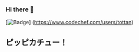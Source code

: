 ### Hi there 👋
[![Badge](https://cp-logo.vercel.app/atcoder/tottan)]
(https://www.codechef.com/users/tottan)
## ピッピカチュー！

<!--
**tottan-Ampharos/tottan-Ampharos** is a ✨ _special_ ✨ repository because its `README.md` (this file) appears on your GitHub profile.

Here are some ideas to get you started:

- 🔭 I’m currently working on ...
- 🌱 I’m currently learning ...
- 👯 I’m looking to collaborate on ...
- 🤔 I’m looking for help with ...
- 💬 Ask me about ...
- 📫 How to reach me: ...
- 😄 Pronouns: ...
- ⚡ Fun fact: ...
-->
